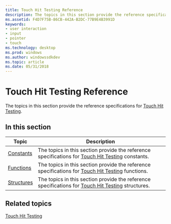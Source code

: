 ```yaml
---
title: Touch Hit Testing Reference
description: The topics in this section provide the reference specifications for Touch Hit Testing.
ms.assetid: F4D7F75B-86CB-442A-B2DC-77B9E4B3991D
keywords:
- user interaction
- input
- pointer
- touch
ms.technology: desktop
ms.prod: windows
ms.author: windowssdkdev
ms.topic: article
ms.date: 05/31/2018
---
```


# Touch Hit Testing Reference

The topics in this section provide the reference specifications for [Touch Hit Testing](https://msdn.microsoft.com/library/windows/desktop/hh437255).

## In this section

| Topic | Description |
| --- | --- |
| [Constants](constants.md)<br/>   | The topics in this section provide the reference specifications for [Touch Hit Testing](touch-hit-testing-portal.md) constants.<br/>  |
| [Functions](functions.md)<br/>   | The topics in this section provide the reference specifications for [Touch Hit Testing](touch-hit-testing-portal.md) functions.<br/>  |
| [Structures](structures.md)<br/> | The topics in this section provide the reference specifications for [Touch Hit Testing](touch-hit-testing-portal.md) structures.<br/> |

## Related topics

[Touch Hit Testing](touch-hit-testing-portal.md)
